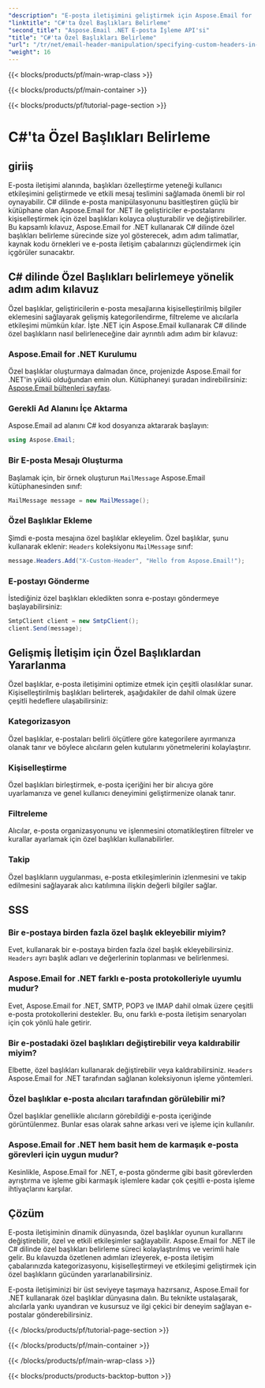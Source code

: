 ```yaml
---
"description": "E-posta iletişimini geliştirmek için Aspose.Email for .NET kullanarak C# dilinde özel başlıkların nasıl belirleneceğini öğrenin. Bu adım adım kılavuz, etkileşimi iyileştirmek için kişiselleştirilmiş e-posta başlıkları oluşturma konusunda içgörüler sağlar."
"linktitle": "C#'ta Özel Başlıkları Belirleme"
"second_title": "Aspose.Email .NET E-posta İşleme API'si"
"title": "C#'ta Özel Başlıkları Belirleme"
"url": "/tr/net/email-header-manipulation/specifying-custom-headers-in-csharp/"
"weight": 16
---
```


{{< blocks/products/pf/main-wrap-class >}}

{{< blocks/products/pf/main-container >}}

{{< blocks/products/pf/tutorial-page-section >}}

# C#'ta Özel Başlıkları Belirleme



## giriiş

E-posta iletişimi alanında, başlıkları özelleştirme yeteneği kullanıcı etkileşimini geliştirmede ve etkili mesaj teslimini sağlamada önemli bir rol oynayabilir. C# dilinde e-posta manipülasyonunu basitleştiren güçlü bir kütüphane olan Aspose.Email for .NET ile geliştiriciler e-postalarını kişiselleştirmek için özel başlıkları kolayca oluşturabilir ve değiştirebilirler. Bu kapsamlı kılavuz, Aspose.Email for .NET kullanarak C# dilinde özel başlıkları belirleme sürecinde size yol gösterecek, adım adım talimatlar, kaynak kodu örnekleri ve e-posta iletişim çabalarınızı güçlendirmek için içgörüler sunacaktır.

## C# dilinde Özel Başlıkları belirlemeye yönelik adım adım kılavuz

Özel başlıklar, geliştiricilerin e-posta mesajlarına kişiselleştirilmiş bilgiler eklemesini sağlayarak gelişmiş kategorilendirme, filtreleme ve alıcılarla etkileşimi mümkün kılar. İşte .NET için Aspose.Email kullanarak C# dilinde özel başlıkların nasıl belirleneceğine dair ayrıntılı adım adım bir kılavuz:

### Aspose.Email for .NET Kurulumu

Özel başlıklar oluşturmaya dalmadan önce, projenizde Aspose.Email for .NET'in yüklü olduğundan emin olun. Kütüphaneyi şuradan indirebilirsiniz: [Aspose.Email bültenleri sayfası](https://releases.aspose.com/email/net/).

### Gerekli Ad Alanını İçe Aktarma

Aspose.Email ad alanını C# kod dosyanıza aktararak başlayın:

```csharp
using Aspose.Email;
```

### Bir E-posta Mesajı Oluşturma

Başlamak için, bir örnek oluşturun `MailMessage` Aspose.Email kütüphanesinden sınıf:

```csharp
MailMessage message = new MailMessage();
```

### Özel Başlıklar Ekleme

Şimdi e-posta mesajına özel başlıklar ekleyelim. Özel başlıklar, şunu kullanarak eklenir: `Headers` koleksiyonu `MailMessage` sınıf:

```csharp
message.Headers.Add("X-Custom-Header", "Hello from Aspose.Email!");
```

### E-postayı Gönderme

İstediğiniz özel başlıkları ekledikten sonra e-postayı göndermeye başlayabilirsiniz:

```csharp
SmtpClient client = new SmtpClient();
client.Send(message);
```

## Gelişmiş İletişim için Özel Başlıklardan Yararlanma

Özel başlıklar, e-posta iletişimini optimize etmek için çeşitli olasılıklar sunar. Kişiselleştirilmiş başlıkları belirterek, aşağıdakiler de dahil olmak üzere çeşitli hedeflere ulaşabilirsiniz:

### Kategorizasyon 
 Özel başlıklar, e-postaları belirli ölçütlere göre kategorilere ayırmanıza olanak tanır ve böylece alıcıların gelen kutularını yönetmelerini kolaylaştırır.

### Kişiselleştirme 
 Özel başlıkları birleştirmek, e-posta içeriğini her bir alıcıya göre uyarlamanıza ve genel kullanıcı deneyimini geliştirmenize olanak tanır.

### Filtreleme 
 Alıcılar, e-posta organizasyonunu ve işlenmesini otomatikleştiren filtreler ve kurallar ayarlamak için özel başlıkları kullanabilirler.

### Takip 
 Özel başlıkların uygulanması, e-posta etkileşimlerinin izlenmesini ve takip edilmesini sağlayarak alıcı katılımına ilişkin değerli bilgiler sağlar.

## SSS

### Bir e-postaya birden fazla özel başlık ekleyebilir miyim?

Evet, kullanarak bir e-postaya birden fazla özel başlık ekleyebilirsiniz. `Headers` ayrı başlık adları ve değerlerinin toplanması ve belirlenmesi.

### Aspose.Email for .NET farklı e-posta protokolleriyle uyumlu mudur?

Evet, Aspose.Email for .NET, SMTP, POP3 ve IMAP dahil olmak üzere çeşitli e-posta protokollerini destekler. Bu, onu farklı e-posta iletişim senaryoları için çok yönlü hale getirir.

### Bir e-postadaki özel başlıkları değiştirebilir veya kaldırabilir miyim?

Elbette, özel başlıkları kullanarak değiştirebilir veya kaldırabilirsiniz. `Headers` Aspose.Email for .NET tarafından sağlanan koleksiyonun işleme yöntemleri.

### Özel başlıklar e-posta alıcıları tarafından görülebilir mi?

Özel başlıklar genellikle alıcıların görebildiği e-posta içeriğinde görüntülenmez. Bunlar esas olarak sahne arkası veri ve işleme için kullanılır.

### Aspose.Email for .NET hem basit hem de karmaşık e-posta görevleri için uygun mudur?

Kesinlikle, Aspose.Email for .NET, e-posta gönderme gibi basit görevlerden ayrıştırma ve işleme gibi karmaşık işlemlere kadar çok çeşitli e-posta işleme ihtiyaçlarını karşılar.

## Çözüm

E-posta iletişiminin dinamik dünyasında, özel başlıklar oyunun kurallarını değiştirebilir, özel ve etkili etkileşimler sağlayabilir. Aspose.Email for .NET ile C# dilinde özel başlıkları belirleme süreci kolaylaştırılmış ve verimli hale gelir. Bu kılavuzda özetlenen adımları izleyerek, e-posta iletişim çabalarınızda kategorizasyonu, kişiselleştirmeyi ve etkileşimi geliştirmek için özel başlıkların gücünden yararlanabilirsiniz.

E-posta iletişiminizi bir üst seviyeye taşımaya hazırsanız, Aspose.Email for .NET kullanarak özel başlıklar dünyasına dalın. Bu teknikte ustalaşarak, alıcılarla yankı uyandıran ve kusursuz ve ilgi çekici bir deneyim sağlayan e-postalar gönderebilirsiniz.

{{< /blocks/products/pf/tutorial-page-section >}}

{{< /blocks/products/pf/main-container >}}

{{< /blocks/products/pf/main-wrap-class >}}

{{< blocks/products/products-backtop-button >}}